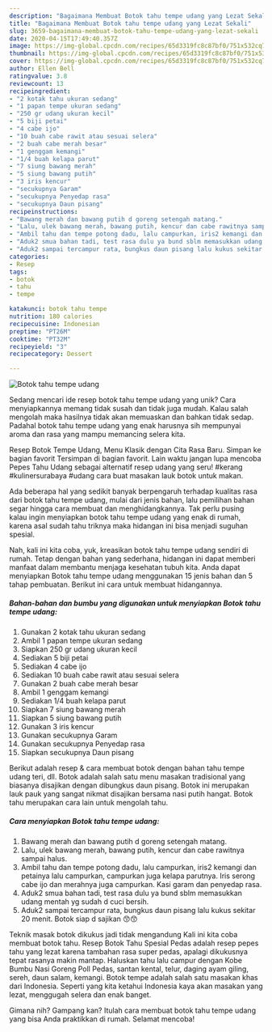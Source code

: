 ```yaml
---
description: "Bagaimana Membuat Botok tahu tempe udang yang Lezat Sekali"
title: "Bagaimana Membuat Botok tahu tempe udang yang Lezat Sekali"
slug: 3659-bagaimana-membuat-botok-tahu-tempe-udang-yang-lezat-sekali
date: 2020-04-15T17:49:40.357Z
image: https://img-global.cpcdn.com/recipes/65d3319fc8c87bf0/751x532cq70/botok-tahu-tempe-udang-foto-resep-utama.jpg
thumbnail: https://img-global.cpcdn.com/recipes/65d3319fc8c87bf0/751x532cq70/botok-tahu-tempe-udang-foto-resep-utama.jpg
cover: https://img-global.cpcdn.com/recipes/65d3319fc8c87bf0/751x532cq70/botok-tahu-tempe-udang-foto-resep-utama.jpg
author: Ellen Bell
ratingvalue: 3.8
reviewcount: 13
recipeingredient:
- "2 kotak tahu ukuran sedang"
- "1 papan tempe ukuran sedang"
- "250 gr udang ukuran kecil"
- "5 biji petai"
- "4 cabe ijo"
- "10 buah cabe rawit atau sesuai selera"
- "2 buah cabe merah besar"
- "1 genggam kemangi"
- "1/4 buah kelapa parut"
- "7 siung bawang merah"
- "5 siung bawang putih"
- "3 iris kencur"
- "secukupnya Garam"
- "secukupnya Penyedap rasa"
- "secukupnya Daun pisang"
recipeinstructions:
- "Bawang merah dan bawang putih d goreng setengah matang."
- "Lalu, ulek bawang merah, bawang putih, kencur dan cabe rawitnya sampai halus."
- "Ambil tahu dan tempe potong dadu, lalu campurkan, iris2 kemangi dan petainya lalu campurkan, campurkan juga kelapa parutnya. Iris serong cabe ijo dan merahnya juga campurkan. Kasi garam dan penyedap rasa."
- "Aduk2 smua bahan tadi, test rasa dulu ya bund sblm memasukkan udang mentah yg sudah d cuci bersih."
- "Aduk2 sampai tercampur rata, bungkus daun pisang lalu kukus sekitar 20 menit. Botok siap d sajikan 😙😙"
categories:
- Resep
tags:
- botok
- tahu
- tempe

katakunci: botok tahu tempe 
nutrition: 180 calories
recipecuisine: Indonesian
preptime: "PT26M"
cooktime: "PT32M"
recipeyield: "3"
recipecategory: Dessert

---
```



![Botok tahu tempe udang](https://img-global.cpcdn.com/recipes/65d3319fc8c87bf0/751x532cq70/botok-tahu-tempe-udang-foto-resep-utama.jpg)

Sedang mencari ide resep botok tahu tempe udang yang unik? Cara menyiapkannya memang tidak susah dan tidak juga mudah. Kalau salah mengolah maka hasilnya tidak akan memuaskan dan bahkan tidak sedap. Padahal botok tahu tempe udang yang enak harusnya sih mempunyai aroma dan rasa yang mampu memancing selera kita.

Resep Botok Tempe Udang, Menu Klasik dengan Cita Rasa Baru. Simpan ke bagian favorit Tersimpan di bagian favorit. Lain waktu jangan lupa mencoba Pepes Tahu Udang sebagai alternatif resep udang yang seru! #kerang #kulinersurabaya #udang cara buat masakan lauk botok untuk makan.

Ada beberapa hal yang sedikit banyak berpengaruh terhadap kualitas rasa dari botok tahu tempe udang, mulai dari jenis bahan, lalu pemilihan bahan segar hingga cara membuat dan menghidangkannya. Tak perlu pusing kalau ingin menyiapkan botok tahu tempe udang yang enak di rumah, karena asal sudah tahu triknya maka hidangan ini bisa menjadi suguhan spesial.


Nah, kali ini kita coba, yuk, kreasikan botok tahu tempe udang sendiri di rumah. Tetap dengan bahan yang sederhana, hidangan ini dapat memberi manfaat dalam membantu menjaga kesehatan tubuh kita. Anda dapat menyiapkan Botok tahu tempe udang menggunakan 15 jenis bahan dan 5 tahap pembuatan. Berikut ini cara untuk membuat hidangannya.

<!--inarticleads1-->

##### Bahan-bahan dan bumbu yang digunakan untuk menyiapkan Botok tahu tempe udang:

1. Gunakan 2 kotak tahu ukuran sedang
1. Ambil 1 papan tempe ukuran sedang
1. Siapkan 250 gr udang ukuran kecil
1. Sediakan 5 biji petai
1. Sediakan 4 cabe ijo
1. Sediakan 10 buah cabe rawit atau sesuai selera
1. Gunakan 2 buah cabe merah besar
1. Ambil 1 genggam kemangi
1. Sediakan 1/4 buah kelapa parut
1. Siapkan 7 siung bawang merah
1. Siapkan 5 siung bawang putih
1. Gunakan 3 iris kencur
1. Gunakan secukupnya Garam
1. Gunakan secukupnya Penyedap rasa
1. Siapkan secukupnya Daun pisang


Berikut adalah resep &amp; cara membuat botok dengan bahan tahu tempe udang teri, dll. Botok adalah salah satu menu masakan tradisional yang biasanya disajikan dengan dibungkus daun pisang. Botok ini merupakan lauk pauk yang sangat nikmat disajikan bersama nasi putih hangat. Botok tahu merupakan cara lain untuk mengolah tahu. 

<!--inarticleads2-->

##### Cara menyiapkan Botok tahu tempe udang:

1. Bawang merah dan bawang putih d goreng setengah matang.
1. Lalu, ulek bawang merah, bawang putih, kencur dan cabe rawitnya sampai halus.
1. Ambil tahu dan tempe potong dadu, lalu campurkan, iris2 kemangi dan petainya lalu campurkan, campurkan juga kelapa parutnya. Iris serong cabe ijo dan merahnya juga campurkan. Kasi garam dan penyedap rasa.
1. Aduk2 smua bahan tadi, test rasa dulu ya bund sblm memasukkan udang mentah yg sudah d cuci bersih.
1. Aduk2 sampai tercampur rata, bungkus daun pisang lalu kukus sekitar 20 menit. Botok siap d sajikan 😙😙


Teknik masak botok dikukus jadi tidak mengandung Kali ini kita coba membuat botok tahu. Resep Botok Tahu Spesial Pedas adalah resep pepes tahu yang lezat karena tambahan rasa super pedas, apalagi dikukusnya tepat rasanya makin mantap. Haluskan tahu lalu campur dengan Kobe Bumbu Nasi Goreng Poll Pedas, santan kental, telur, daging ayam giling, sereh, daun salam, kemangi. Botok tempe adalah salah satu masakan khas dari Indonesia. Seperti yang kita ketahui Indonesia kaya akan masakan yang lezat, menggugah selera dan enak banget. 

Gimana nih? Gampang kan? Itulah cara membuat botok tahu tempe udang yang bisa Anda praktikkan di rumah. Selamat mencoba!
